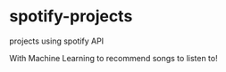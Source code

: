 # spotify-projects
projects using spotify API


With Machine Learning to recommend songs to listen to!


